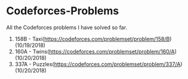 # Codeforces-Problems
All the Codeforces problems I have solved so far.

1. 158B - Taxi(https://codeforces.com/problemset/problem/158/B) (10/19/2018)
2. 160A - Twins(https://codeforces.com/problemset/problem/160/A) (10/20/2018)
3. 337A - Puzzles(https://codeforces.com/problemset/problem/337/A) (10/20/2018)

